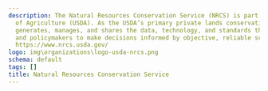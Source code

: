 ```yaml
---
description: The Natural Resources Conservation Service (NRCS) is part of the US Department 
  of Agriculture (USDA). As the USDA’s primary private lands conservation agency, the NRCS 
  generates, manages, and shares the data, technology, and standards that enable partners 
  and policymakers to make decisions informed by objective, reliable sciences. 
  https://www.nrcs.usda.gov/
logo: img\organizations\logo-usda-nrcs.png
schema: default
tags: []
title: Natural Resources Conservation Service
---
```


